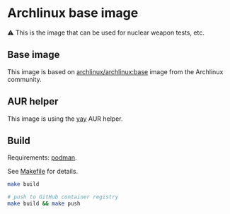# Archlinux base image

:warning: This is the image that can be used for nuclear weapon tests, etc.

## Base image

This image is based on [archlinux/archlinux:base](https://github.com/archlinux/archlinux-docker) image from the Archlinux community.

## AUR helper

This image is using the [yay](https://github.com/Jguer/yay) AUR helper.

## Build

Requirements: [podman](https://github.com/containers/libpod).

See [Makefile](Makefile) for details.

```bash
make build

# push to GitHub container registry
make build && make push
```
